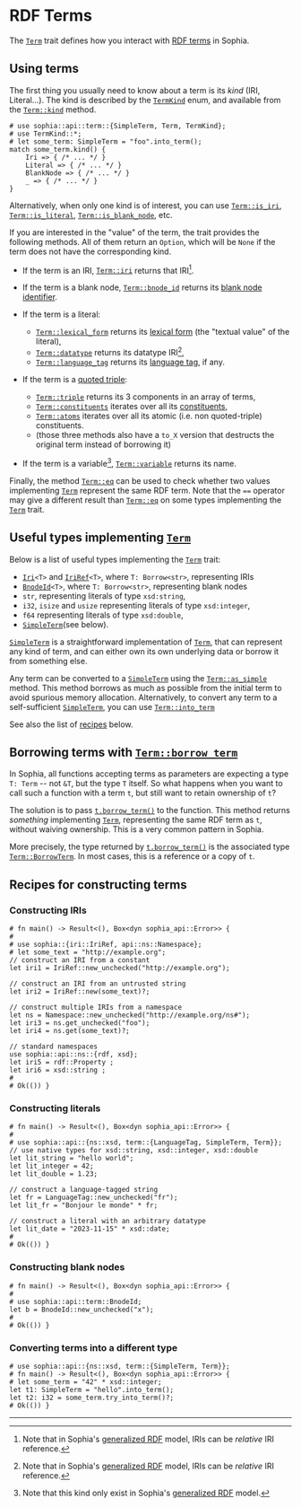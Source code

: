 # RDF Terms

The [`Term`] trait defines how you interact with [RDF terms] in Sophia.

## Using terms

The first thing you usually need to know about a term is its *kind* (IRI, Literal...).
The kind is described by the [`TermKind`] enum,
and available from the [`Term::kind`] method.

```rust,noplayground
# use sophia::api::term::{SimpleTerm, Term, TermKind};
# use TermKind::*;
# let some_term: SimpleTerm = "foo".into_term();
match some_term.kind() {
    Iri => { /* ... */ }
    Literal => { /* ... */ }
    BlankNode => { /* ... */ }
    _ => { /* ... */ }
}
```

Alternatively, when only one kind is of interest, you can use [`Term::is_iri`], [`Term::is_literal`], [`Term::is_blank_node`], etc.

If you are interested in the "value" of the term, the trait provides the following methods. All of them return an `Option`, which will be `None` if the term does not have the corresponding kind.

* If the term is an IRI, [`Term::iri`] returns that IRI[^relative_iris].
* If the term is a blank node, [`Term::bnode_id`] returns its [blank node identifier].
* If the term is a literal:

  + [`Term::lexical_form`] returns its [lexical form] (the "textual value" of the literal),
  + [`Term::datatype`] returns its datatype IRI[^relative_iris],
  + [`Term::language_tag`] returns its [language tag], if any.

* If the term is a [quoted triple]:

  + [`Term::triple`] returns its 3 components in an array of terms,
  + [`Term::constituents`] iterates over all its [constituents],
  + [`Term::atoms`] iterates over all its atomic (i.e. non quoted-triple) constituents.
  + (those three methods also have a `to_X` version that destructs the original term instead of borrowing it)

* If the term is a variable[^variables], [`Term::variable`] returns its name.

Finally, the method [`Term::eq`] can be used to check whether two values implementing [`Term`] represent the same RDF term. Note that the `==` operator may give a different result than [`Term::eq`] on some types implementing the [`Term`] trait.


## Useful types implementing [`Term`]

Below is a list of useful types implementing the [`Term`] trait:

* [`Iri`]`<T>` and [`IriRef`]`<T>`, where `T: Borrow<str>`, representing IRIs
* [`BnodeId`]`<T>`, where `T: Borrow<str>`, representing blank nodes
* `str`, representing literals of type `xsd:string`,
* `i32`, `isize` and `usize` representing literals of type `xsd:integer`,
* `f64` representing literals of type `xsd:double`,
* [`SimpleTerm`](see below).

[`SimpleTerm`] is a straightforward implementation of [`Term`], that can represent any kind of term, and can either own its own underlying data or borrow it from something else.

Any term can be converted to a [`SimpleTerm`] using the [`Term::as_simple`] method.
This method borrows as much as possible from the initial term to avoid spurious memory allocation.
Alternatively, to convert any term to a self-sufficient [`SimpleTerm`], you can use [`Term::into_term`]

See also the list of [recipes](#recipes-for-constructing-terms) below.


## Borrowing terms with [`Term::borrow_term`]

In Sophia, all functions accepting terms as parameters are expecting a type `T: Term` -- not `&T`, but the type `T` itself. So what happens when you want to call such a function with a term `t`, but still want to retain ownership of `t`?

The solution is to pass [`t.borrow_term()`] to the function. This method returns *something* implementing [`Term`], representing the same RDF term as `t`, without waiving ownership. This is a very common pattern in Sophia.

More precisely, the type returned by [`t.borrow_term()`] is the associated type [`Term::BorrowTerm`]. In most cases, this is a reference or a copy of `t`.


## Recipes for constructing terms

### Constructing IRIs

```rust,noplayground
# fn main() -> Result<(), Box<dyn sophia_api::Error>> {
#
# use sophia::{iri::IriRef, api::ns::Namespace};
# let some_text = "http://example.org";
// construct an IRI from a constant
let iri1 = IriRef::new_unchecked("http://example.org");

// construct an IRI from an untrusted string
let iri2 = IriRef::new(some_text)?;

// construct multiple IRIs from a namespace
let ns = Namespace::new_unchecked("http://example.org/ns#");
let iri3 = ns.get_unchecked("foo");
let iri4 = ns.get(some_text)?;

// standard namespaces
use sophia::api::ns::{rdf, xsd};
let iri5 = rdf::Property ;
let iri6 = xsd::string ;
#
# Ok(()) }
```

### Constructing literals
```rust,noplayground
# fn main() -> Result<(), Box<dyn sophia_api::Error>> {
#
# use sophia::api::{ns::xsd, term::{LanguageTag, SimpleTerm, Term}};
// use native types for xsd::string, xsd::integer, xsd::double
let lit_string = "hello world";
let lit_integer = 42;
let lit_double = 1.23;

// construct a language-tagged string
let fr = LanguageTag::new_unchecked("fr");
let lit_fr = "Bonjour le monde" * fr;

// construct a literal with an arbitrary datatype
let lit_date = "2023-11-15" * xsd::date;
#
# Ok(()) }
```

### Constructing blank nodes
```rust,noplayground
# fn main() -> Result<(), Box<dyn sophia_api::Error>> {
#
# use sophia::api::term::BnodeId;
let b = BnodeId::new_unchecked("x");
#
# Ok(()) }
```

### Converting terms into a different type
```rust,noplayground
# use sophia::api::{ns::xsd, term::{SimpleTerm, Term}};
# fn main() -> Result<(), Box<dyn sophia_api::Error>> {
# let some_term = "42" * xsd::integer;
let t1: SimpleTerm = "hello".into_term();
let t2: i32 = some_term.try_into_term()?;
# Ok(()) }
```

----

[^relative_iris]: Note that in Sophia's [generalized RDF] model,
IRIs can be *relative* IRI reference.

[^variables]: Note that this kind only exist in Sophia's [generalized RDF] model.


[`Term`]: https://docs.rs/sophia_api/0.8.0/sophia_api/term/trait.Term.html
[RDF terms]: https://www.w3.org/TR/rdf-concepts/#dfn-rdf-term
[generalized RDF]: ch00_introduction.html#generalized
[`TermKind`]: https://docs.rs/sophia_api/0.8.0/sophia_api/term/enum.TermKind.html
[`Term::kind`]: https://docs.rs/sophia_api/0.8.0/sophia_api/term/trait.Term.html#tymethod.kind
[`Term::is_iri`]: https://docs.rs/sophia_api/0.8.0/sophia_api/term/trait.Term.html#method.is_iri
[`Term::is_blank_node`]: https://docs.rs/sophia_api/0.8.0/sophia_api/term/trait.Term.html#method.is_blank_node
[`Term::is_literal`]: https://docs.rs/sophia_api/0.8.0/sophia_api/term/trait.Term.html#method.is_literal
[`Term::iri`]: https://docs.rs/sophia_api/0.8.0/sophia_api/term/trait.Term.html#method.iri
[`Term::bnode_id`]: https://docs.rs/sophia_api/0.8.0/sophia_api/term/trait.Term.html#method.bnode_id
[`Term::bnode_id`]: https://docs.rs/sophia_api/0.8.0/sophia_api/term/trait.Term.html#method.bnode_id
[`Term::bnode_id`]: https://docs.rs/sophia_api/0.8.0/sophia_api/term/trait.Term.html#method.bnode_id
[`Term::lexical_form`]: https://docs.rs/sophia_api/0.8.0/sophia_api/term/trait.Term.html#method.lexical_form
[`Term::datatype`]: https://docs.rs/sophia_api/0.8.0/sophia_api/term/trait.Term.html#method.datatype
[`Term::language_tag`]: https://docs.rs/sophia_api/0.8.0/sophia_api/term/trait.Term.html#method.language_tag
[`Term::triple`]: https://docs.rs/sophia_api/0.8.0/sophia_api/term/trait.Term.html#method.triple
[`Term::constituents`]: https://docs.rs/sophia_api/0.8.0/sophia_api/term/trait.Term.html#method.constituents
[`Term::atoms`]: https://docs.rs/sophia_api/0.8.0/sophia_api/term/trait.Term.html#method.atoms
[`Term::variable`]: https://docs.rs/sophia_api/0.8.0/sophia_api/term/trait.Term.html#method.variable
[`Term::eq`]: https://docs.rs/sophia_api/0.8.0/sophia_api/term/trait.Term.html#method.eq
[`Term::as_simple`]: https://docs.rs/sophia_api/0.8.0/sophia_api/term/trait.Term.html#method.as_simple
[`Term::into_term`]: https://docs.rs/sophia_api/0.8.0/sophia_api/term/trait.Term.html#method.into_term
[`Term::borrow_term`]: https://docs.rs/sophia_api/0.8.0/sophia_api/term/trait.Term.html#tymethod.borrow_term
[`t.borrow_term()`]: https://docs.rs/sophia_api/0.8.0/sophia_api/term/trait.Term.html#tymethod.borrow_term
[`Term::BorrowTerm`]: https://docs.rs/sophia_api/0.8.0/sophia_api/term/trait.Term.html#associatedtype.BorrowTerm

[blank node identifier]: https://www.w3.org/TR/rdf-concepts/#dfn-blank-node-identifier
[lexical form]: https://www.w3.org/TR/rdf-concepts/#dfn-lexical-form
[datatype]: https://www.w3.org/TR/rdf-concepts/#dfn-datatype-iri
[language tag]: https://www.w3.org/TR/rdf-concepts/#dfn-language-tag
[quoted triple]: https://www.w3.org/2021/12/rdf-star.html#dfn-quoted
[constituents]: https://www.w3.org/2021/12/rdf-star.html#dfn-constituent

[`Iri`]: https://docs.rs/sophia_iri/0.8.0/sophia_iri/struct.Iri.html
[`IriRef`]: https://docs.rs/sophia_iri/0.8.0/sophia_iri/struct.IriRef.html
[`BnodeId`]: https://docs.rs/sophia_api/0.8.0/sophia_api/term/bnode_id/struct.BnodeId.html
[`SimpleTerm`]: https://docs.rs/sophia_api/0.8.0/sophia_api/term/enum.SimpleTerm.html
